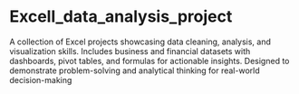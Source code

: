 # Excell_data_analysis_project
A collection of Excel projects showcasing data cleaning, analysis, and visualization skills. Includes business and financial datasets with dashboards, pivot tables, and formulas for actionable insights. Designed to demonstrate problem-solving and analytical thinking for real-world decision-making
